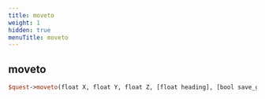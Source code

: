 ```yaml
---
title: moveto
weight: 1
hidden: true
menuTitle: moveto
---
```

## moveto
```perl
$quest->moveto(float X, float Y, float Z, [float heading], [bool save_guard_location])
```